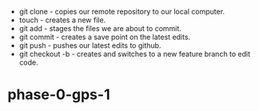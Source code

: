 * git clone - copies our remote repository to our local computer.
* touch - creates a new file.
* git add - stages the files we are about to commit. 
* git commit - creates a save point on the latest edits. 
* git push - pushes our latest edits to github. 
* git checkout -b - creates and switches to a new feature branch to edit code. 




# phase-0-gps-1